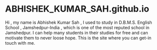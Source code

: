 # ABHISHEK_KUMAR_SAH.github.io
Hi , my name is Abhishek Kumar Sah , I used to study in D.B.M.S. English School , Jamshedpur-India , which is one of the most reputed school in Jamshedpur. I can help many students in their studies for free and can motivate them to never loose hope. This is the site where you can get-in touch with me.
